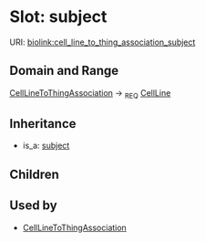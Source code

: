 # Slot: subject




URI: [biolink:cell_line_to_thing_association_subject](https://w3id.org/biolink/vocab/cell_line_to_thing_association_subject)
## Domain and Range

[CellLineToThingAssociation](CellLineToThingAssociation.md) ->  <sub>REQ</sub> [CellLine](CellLine.md)
## Inheritance

 *  is_a: [subject](subject.md)
## Children

## Used by

 * [CellLineToThingAssociation](CellLineToThingAssociation.md)
